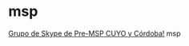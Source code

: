 # msp
[Grupo de Skype de Pre-MSP CUYO y Córdoba!](http://skype:?chat&blob=5RkddWi-LamCXskRPlt8zXqOp8ad6FnqKR8zPQ6iK6ZDbakYaIn2DEnPf_apnNdV3nmRFtFN)
msp
